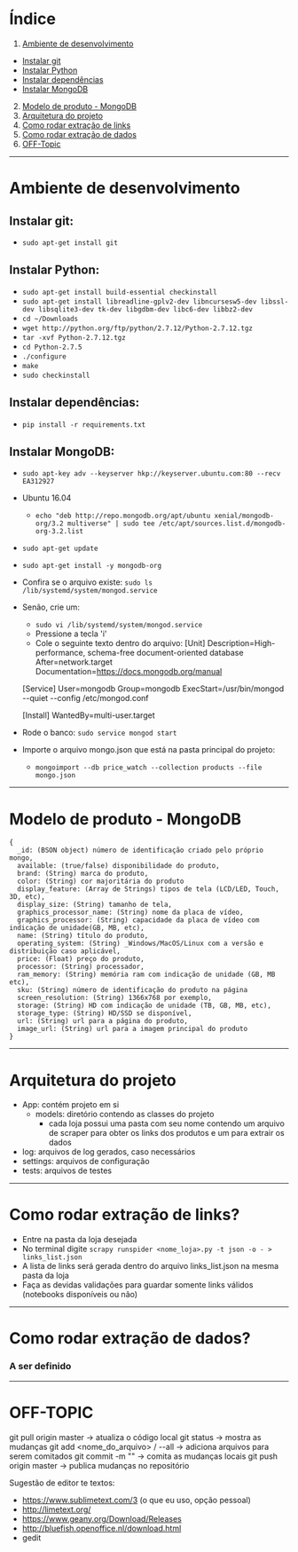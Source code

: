 # Índice

1. [Ambiente de desenvolvimento](#ambiente-de-desenvolvimento)
  - [Instalar git](#Instalar-git)
  - [Instalar Python](#Instalar-Python)
  - [Instalar dependências](#Instalar-dependencias)
  - [Instalar MongoDB](#Instalar-mongodb)
2. [Modelo de produto - MongoDB](#modelo-de-produto)
3. [Arquitetura do projeto](#Arquitetura-do-projeto)
4. [Como rodar extração de links](#Extracao-de-links)
5. [Como rodar extração de dados](#Extracao-de-dados)
6. [OFF-Topic](#OFF-TOPIC)

***
# <a id="ambiente-de-desenvolvimento">Ambiente de desenvolvimento</a>

## <a id="Instalar-git">Instalar git: </a>
  - `sudo apt-get install git`

## <a id="Instalar-Python">Instalar Python: </a>
  - `sudo apt-get install build-essential checkinstall`
  - `sudo apt-get install libreadline-gplv2-dev libncursesw5-dev libssl-dev libsqlite3-dev tk-dev libgdbm-dev libc6-dev libbz2-dev`
  - `cd ~/Downloads`
  - `wget http://python.org/ftp/python/2.7.12/Python-2.7.12.tgz`
  - `tar -xvf Python-2.7.12.tgz`
  - `cd Python-2.7.5`
  - `./configure`
  - `make`
  - `sudo checkinstall`

## <a id="Instalar-dependencias">Instalar dependências:</a>
  - `pip install -r requirements.txt`

## <a id="Instalar-mongodb">Instalar MongoDB: </a>
  - `sudo apt-key adv --keyserver hkp://keyserver.ubuntu.com:80 --recv EA312927`
  - Ubuntu 16.04
    + `echo "deb http://repo.mongodb.org/apt/ubuntu xenial/mongodb-org/3.2 multiverse" | sudo tee /etc/apt/sources.list.d/mongodb-org-3.2.list`
  - `sudo apt-get update`
  - `sudo apt-get install -y mongodb-org`
  - Confira se o arquivo existe: `sudo ls /lib/systemd/system/mongod.service`
  - Senão, crie um:
    + `sudo vi /lib/systemd/system/mongod.service`
    + Pressione a tecla 'i'
    + Cole o seguinte texto dentro do arquivo:
    [Unit]
    Description=High-performance, schema-free document-oriented database
    After=network.target
    Documentation=https://docs.mongodb.org/manual

    [Service]
    User=mongodb
    Group=mongodb
    ExecStart=/usr/bin/mongod --quiet --config /etc/mongod.conf

    [Install]
    WantedBy=multi-user.target

  - Rode o banco: `sudo service mongod start`
  - Importe o arquivo mongo.json que está na pasta principal do projeto:
    + `mongoimport --db price_watch --collection products --file mongo.json`

***

# <a id="modelo-de-produto">Modelo de produto - MongoDB</a>
```
{
  _id: (BSON object) número de identificação criado pelo próprio mongo,
  available: (true/false) disponibilidade do produto,
  brand: (String) marca do produto,
  color: (String) cor majoritária do produto
  display_feature: (Array de Strings) tipos de tela (LCD/LED, Touch, 3D, etc),
  display_size: (String) tamanho de tela,
  graphics_processor_name: (String) nome da placa de vídeo,
  graphics_processor: (String) capacidade da placa de vídeo com indicação de unidade(GB, MB, etc),
  name: (String) título do produto,
  operating_system: (String) _Windows/MacOS/Linux com a versão e distribuição caso aplicável,
  price: (Float) preço do produto,
  processor: (String) processador,
  ram_memory: (String) memória ram com indicação de unidade (GB, MB etc),
  sku: (String) número de identificação do produto na página
  screen_resolution: (String) 1366x768 por exemplo,
  storage: (String) HD com indicação de unidade (TB, GB, MB, etc),
  storage_type: (String) HD/SSD se disponível,
  url: (String) url para a página do produto,
  image_url: (String) url para a imagem principal do produto
}
```

***

# <a id="Arquitetura-do-projeto">Arquitetura do projeto</a>
  - App: contém projeto em si
    + models: diretório contendo as classes do projeto
      * cada loja possui uma pasta com seu nome contendo um arquivo de scraper para obter os links dos produtos e um para extrair os dados
  - log: arquivos de log gerados, caso necessários
  - settings: arquivos de configuração
  - tests: arquivos de testes

***

# <a id="Extracao-de-links">Como rodar extração de links?</a>
 * Entre na pasta da loja desejada
 * No terminal digite `scrapy runspider <nome_loja>.py -t json -o - > links_list.json`
 * A lista de links será gerada dentro do arquivo links_list.json na mesma pasta da loja
 * Faça as devidas validações para guardar somente links válidos (notebooks disponíveis ou não)

***

# <a id="Extracao-de-dados">Como rodar extração de dados?</a>

### A ser definido

***
# <a id="OFF-TOPIC">OFF-TOPIC</a>

git pull origin master -> atualiza o código local 
git status -> mostra as mudanças
git add <nome_do_arquivo> / --all -> adiciona arquivos para serem comitados
git commit -m "<mensagem>" -> comita as mudanças locais
git push origin master -> publica mudanças no repositório


Sugestão de editor te textos:
  - https://www.sublimetext.com/3 (o que eu uso, opção pessoal)
  - http://limetext.org/
  - https://www.geany.org/Download/Releases
  - http://bluefish.openoffice.nl/download.html
  - gedit

